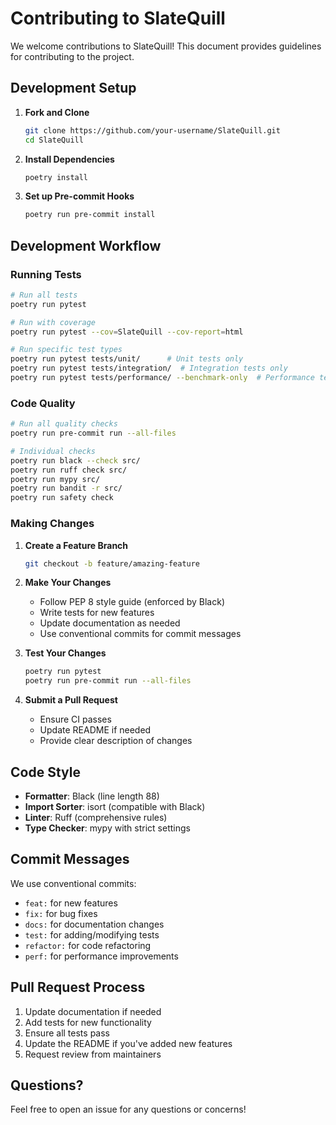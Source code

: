 # Contributing to SlateQuill

We welcome contributions to SlateQuill! This document provides guidelines for contributing to the project.

## Development Setup

1. **Fork and Clone**
   ```bash
   git clone https://github.com/your-username/SlateQuill.git
   cd SlateQuill
   ```

2. **Install Dependencies**
   ```bash
   poetry install
   ```

3. **Set up Pre-commit Hooks**
   ```bash
   poetry run pre-commit install
   ```

## Development Workflow

### Running Tests
```bash
# Run all tests
poetry run pytest

# Run with coverage
poetry run pytest --cov=SlateQuill --cov-report=html

# Run specific test types
poetry run pytest tests/unit/      # Unit tests only
poetry run pytest tests/integration/  # Integration tests only
poetry run pytest tests/performance/ --benchmark-only  # Performance tests
```

### Code Quality
```bash
# Run all quality checks
poetry run pre-commit run --all-files

# Individual checks
poetry run black --check src/
poetry run ruff check src/
poetry run mypy src/
poetry run bandit -r src/
poetry run safety check
```

### Making Changes

1. **Create a Feature Branch**
   ```bash
   git checkout -b feature/amazing-feature
   ```

2. **Make Your Changes**
   - Follow PEP 8 style guide (enforced by Black)
   - Write tests for new features
   - Update documentation as needed
   - Use conventional commits for commit messages

3. **Test Your Changes**
   ```bash
   poetry run pytest
   poetry run pre-commit run --all-files
   ```

4. **Submit a Pull Request**
   - Ensure CI passes
   - Update README if needed
   - Provide clear description of changes

## Code Style

- **Formatter**: Black (line length 88)
- **Import Sorter**: isort (compatible with Black)
- **Linter**: Ruff (comprehensive rules)
- **Type Checker**: mypy with strict settings

## Commit Messages

We use conventional commits:
- `feat:` for new features
- `fix:` for bug fixes
- `docs:` for documentation changes
- `test:` for adding/modifying tests
- `refactor:` for code refactoring
- `perf:` for performance improvements

## Pull Request Process

1. Update documentation if needed
2. Add tests for new functionality
3. Ensure all tests pass
4. Update the README if you've added new features
5. Request review from maintainers

## Questions?

Feel free to open an issue for any questions or concerns!
